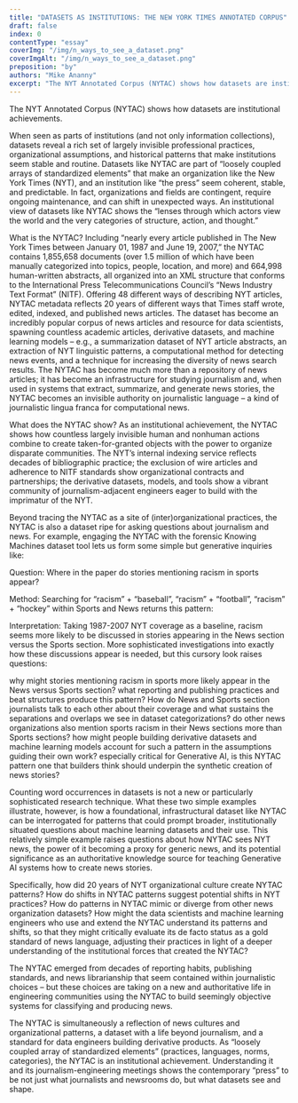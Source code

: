 ```yaml
---
title: "DATASETS AS INSTITUTIONS: THE NEW YORK TIMES ANNOTATED CORPUS"
draft: false
index: 0
contentType: "essay"
coverImg: "/img/n_ways_to_see_a_dataset.png"
coverImgAlt: "/img/n_ways_to_see_a_dataset.png"
preposition: "by"
authors: "Mike Ananny"
excerpt: "The NYT Annotated Corpus (NYTAC) shows how datasets are institutional achievements."
---
```


The NYT Annotated Corpus (NYTAC) shows how datasets are institutional
achievements.

When seen as parts of institutions (and not only information
collections), datasets reveal a rich set of largely invisible
professional practices, organizational assumptions, and historical
patterns that make institutions seem stable and routine. Datasets like
NYTAC are part of “loosely coupled arrays of standardized elements” that
make an organization like the New York Times (NYT), and an institution
like “the press” seem coherent, stable, and predictable. In fact,
organizations and fields are contingent, require ongoing maintenance,
and can shift in unexpected ways. An institutional view of datasets like
NYTAC shows the “lenses through which actors view the world and the very
categories of structure, action, and thought.”

What is the NYTAC? Including “nearly every article published in The New
York Times between January 01, 1987 and June 19, 2007,” the NYTAC
contains 1,855,658 documents (over 1.5 million of which have been
manually categorized into topics, people, location, and more) and
664,998 human-written abstracts, all organized into an XML structure
that conforms to the International Press Telecommunications Council’s
“News Industry Text Format” (NITF). Offering 48 different ways of
describing NYT articles, NYTAC metadata reflects 20 years of different
ways that Times staff wrote, edited, indexed, and published news
articles. The dataset has become an incredibly popular corpus of news
articles and resource for data scientists, spawning countless academic
articles, derivative datasets, and machine learning models – e.g., a
summarization dataset of NYT article abstracts, an extraction of NYT
linguistic patterns, a computational method for detecting news events,
and a technique for increasing the diversity of news search results. The
NYTAC has become much more than a repository of news articles; it has
become an infrastructure for studying journalism and, when used in
systems that extract, summarize, and generate news stories, the NYTAC
becomes an invisible authority on journalistic language – a kind of
journalistic lingua franca for computational news.

What does the NYTAC show? As an institutional achievement, the NYTAC
shows how countless largely invisible human and nonhuman actions combine
to create taken-for-granted objects with the power to organize disparate
communities. The NYT’s internal indexing service reflects decades of
bibliographic practice; the exclusion of wire articles and adherence to
NITF standards show organizational contracts and partnerships; the
derivative datasets, models, and tools show a vibrant community of
journalism-adjacent engineers eager to build with the imprimatur of the
NYT.

Beyond tracing the NYTAC as a site of (inter)organizational practices,
the NYTAC is also a dataset ripe for asking questions about journalism
and news. For example, engaging the NYTAC with the forensic Knowing
Machines dataset tool lets us form some simple but generative inquiries like\:

Question: Where in the paper do stories mentioning racism in sports
appear?

Method: Searching for “racism” + “baseball”, “racism” + “football”,
“racism” + “hockey” within Sports and News returns this pattern:

Interpretation: Taking 1987-2007 NYT coverage as a baseline, racism
seems more likely to be discussed in stories appearing in the News
section versus the Sports section. More sophisticated investigations
into exactly how these discussions appear is needed, but this cursory
look raises questions:

why might stories mentioning racism in sports more likely appear in the
News versus Sports section? what reporting and publishing practices and
beat structures produce this pattern? How do News and Sports section
journalists talk to each other about their coverage and what sustains
the separations and overlaps we see in dataset categorizations? do other
news organizations also mention sports racism in their News sections
more than Sports sections? how might people building derivative datasets
and machine learning models account for such a pattern in the
assumptions guiding their own work? especially critical for Generative
AI, is this NYTAC pattern one that builders think should underpin the
synthetic creation of news stories?

Counting word occurrences in datasets is not a new or particularly
sophisticated research technique. What these two simple examples
illustrate, however, is how a foundational, infrastructural dataset like
NYTAC can be interrogated for patterns that could prompt broader,
institutionally situated questions about machine learning datasets and
their use. This relatively simple example raises questions about how
NYTAC sees NYT news, the power of it becoming a proxy for generic news,
and its potential significance as an authoritative knowledge source for
teaching Generative AI systems how to create news stories.

Specifically, how did 20 years of NYT organizational culture create
NYTAC patterns? How do shifts in NYTAC patterns suggest potential shifts
in NYT practices? How do patterns in NYTAC mimic or diverge from other
news organization datasets? How might the data scientists and machine
learning engineers who use and extend the NYTAC understand its patterns
and shifts, so that they might critically evaluate its de facto status
as a gold standard of news language, adjusting their practices in light
of a deeper understanding of the institutional forces that created the
NYTAC?

The NYTAC emerged from decades of reporting habits, publishing
standards, and news librarianship that seem contained within
journalistic choices – but these choices are taking on a new and
authoritative life in engineering communities using the NYTAC to build
seemingly objective systems for classifying and producing news.

The NYTAC is simultaneously a reflection of news cultures and
organizational patterns, a dataset with a life beyond journalism, and a
standard for data engineers building derivative products. As “loosely
coupled array of standardized elements” (practices, languages, norms,
categories), the NYTAC is an institutional achievement. Understanding it
and its journalism-engineering meetings shows the contemporary “press”
to be not just what journalists and newsrooms do, but what datasets see
and shape.

</p>
<br />
